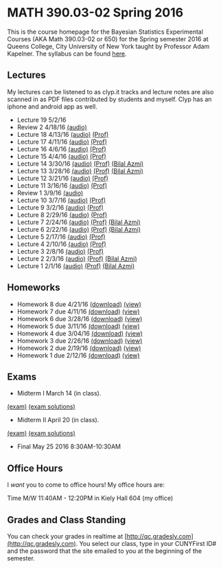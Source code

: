 # MATH 390.03-02 Spring 2016

This is the course homepage for the Bayesian Statistics Experimental Courses (AKA Math 390.03-02 or 650) for the Spring semester 2016 at Queens College, City University of New York taught by Professor Adam Kapelner. The syllabus can be found [here](https://raw.githubusercontent.com/kapelner/QC_Math_390.03-02_Spr_2016/master/syllabus/syllabus.pdf).

## Lectures

My lectures can be listened to as clyp.it tracks and lecture notes are also scanned in as PDF files contributed by students and myself. Clyp has an iphone and android app as well.

* Lecture 19 5/2/16 
* Review 2 4/18/16 [(audio)](https://clyp.it/fuyth421)
* Lecture 18 4/13/16 [(audio)](https://clyp.it/4zkak03f) [(Prof)](https://github.com/kapelner/QC_Math_390.03-02_Spr_2016/blob/master/lectures/lec18kap.pdf)
* Lecture 17 4/11/16 [(audio)](https://clyp.it/01hbpm5q) [(Prof)](https://github.com/kapelner/QC_Math_390.03-02_Spr_2016/blob/master/lectures/lec17kap.pdf)
* Lecture 16 4/6/16 [(audio)](https://clyp.it/yq4azo3f) [(Prof)](https://github.com/kapelner/QC_Math_390.03-02_Spr_2016/blob/master/lectures/lec16kap.pdf)
* Lecture 15 4/4/16 [(audio)](https://clyp.it/wtvfwmww) [(Prof)](https://github.com/kapelner/QC_Math_390.03-02_Spr_2016/blob/master/lectures/lec15kap.pdf)
* Lecture 14 3/30/16 [(audio)](https://clyp.it/co3uftb4) [(Prof)](https://github.com/kapelner/QC_Math_390.03-02_Spr_2016/blob/master/lectures/lec14kap.pdf) [(Bilal Azmi)](https://github.com/kapelner/QC_Math_390.03-02_Spr_2016/blob/master/lectures/lec14ba.pdf)
* Lecture 13 3/28/16 [(audio)](https://clyp.it/kou33fio) [(Prof)](https://github.com/kapelner/QC_Math_390.03-02_Spr_2016/blob/master/lectures/lec13kap.pdf) [(Bilal Azmi)](https://github.com/kapelner/QC_Math_390.03-02_Spr_2016/blob/master/lectures/lec13ba.pdf)
* Lecture 12 3/21/16 [(audio)](https://clyp.it/xi1btxuw) [(Prof)](https://github.com/kapelner/QC_Math_390.03-02_Spr_2016/blob/master/lectures/lec12kap.pdf)
* Lecture 11 3/16/16 [(audio)](https://clyp.it/lfazklg4) [(Prof)](https://github.com/kapelner/QC_Math_390.03-02_Spr_2016/blob/master/lectures/lec11kap.pdf)
* Review 1 3/9/16 [(audio)](https://clyp.it/wk50hjrw)
* Lecture 10 3/7/16 [(audio)](https://clyp.it/4i4r5ttn) [(Prof)](https://github.com/kapelner/QC_Math_390.03-02_Spr_2016/blob/master/lectures/lec10kap.pdf)
* Lecture 9 3/2/16 [(audio)](https://clyp.it/sdgprqba) [(Prof)](https://github.com/kapelner/QC_Math_390.03-02_Spr_2016/blob/master/lectures/lec09kap.pdf)
* Lecture 8 2/29/16 [(audio)](https://clyp.it/rpbeekhy) [(Prof)](https://github.com/kapelner/QC_Math_390.03-02_Spr_2016/blob/master/lectures/lec08kap.pdf)
* Lecture 7 2/24/16 [(audio)](https://clyp.it/lbe3cawg) [(Prof)](https://github.com/kapelner/QC_Math_390.03-02_Spr_2016/blob/master/lectures/lec07kap.pdf) [(Bilal Azmi)](https://github.com/kapelner/QC_Math_390.03-02_Spr_2016/blob/master/lectures/lec07ba.pdf)
* Lecture 6 2/22/16 [(audio)](https://clyp.it/okfpbdki) [(Prof)](https://github.com/kapelner/QC_Math_390.03-02_Spr_2016/blob/master/lectures/lec06kap.pdf) [(Bilal Azmi)](https://github.com/kapelner/QC_Math_390.03-02_Spr_2016/blob/master/lectures/lec06ba.pdf)
* Lecture 5 2/17/16 [(audio)](https://clyp.it/g0texiis) [(Prof)](https://github.com/kapelner/QC_Math_390.03-02_Spr_2016/blob/master/lectures/lec05kap.pdf)
* Lecture 4 2/10/16 [(audio)](https://clyp.it/1srsb14t) [(Prof)](https://github.com/kapelner/QC_Math_390.03-02_Spr_2016/blob/master/lectures/lec04kap.pdf)
* Lecture 3 2/8/16 [(audio)](https://clyp.it/fshu43qn) [(Prof)](https://github.com/kapelner/QC_Math_390.03-02_Spr_2016/blob/master/lectures/lec03kap.pdf)
* Lecture 2 2/3/16 [(audio)](https://clyp.it/epg3ptbh) [(Prof)](https://github.com/kapelner/QC_Math_390.03-02_Spr_2016/blob/master/lectures/lec02kap.pdf) [(Bilal Azmi)](https://github.com/kapelner/QC_Math_390.03-02_Spr_2016/blob/master/lectures/lec02ba.pdf)
* Lecture 1 2/1/16 [(audio)](https://clyp.it/pxhx0ple) [(Prof)](https://github.com/kapelner/QC_Math_390.03-02_Spr_2016/blob/master/lectures/lec01kap.pdf) [(Bilal Azmi)](https://github.com/kapelner/QC_Math_390.03-02_Spr_2016/blob/master/lectures/lec01ba.pdf)

## Homeworks

* Homework 8 due 4/21/16 [(download)](https://github.com/kapelner/QC_Math_390.03-02_Spr_2016/blob/master/homeworks/hw08/hw08.pdf?raw=true) [(view)](https://github.com/kapelner/QC_Math_390.03-02_Spr_2016/blob/master/homeworks/hw08/hw08.pdf)
* Homework 7 due 4/11/16 [(download)](https://github.com/kapelner/QC_Math_390.03-02_Spr_2016/blob/master/homeworks/hw07/hw07.pdf?raw=true) [(view)](https://github.com/kapelner/QC_Math_390.03-02_Spr_2016/blob/master/homeworks/hw07/hw07.pdf)
* Homework 6 due 3/28/16 [(download)](https://github.com/kapelner/QC_Math_390.03-02_Spr_2016/blob/master/homeworks/hw06/hw06.pdf?raw=true) [(view)](https://github.com/kapelner/QC_Math_390.03-02_Spr_2016/blob/master/homeworks/hw06/hw06.pdf)
* Homework 5 due 3/11/16 [(download)](https://github.com/kapelner/QC_Math_390.03-02_Spr_2016/blob/master/homeworks/hw05/hw05.pdf?raw=true) [(view)](https://github.com/kapelner/QC_Math_390.03-02_Spr_2016/blob/master/homeworks/hw05/hw05.pdf)
* Homework 4 due 3/04/16 [(download)](https://github.com/kapelner/QC_Math_390.03-02_Spr_2016/blob/master/homeworks/hw04/hw04.pdf?raw=true) [(view)](https://github.com/kapelner/QC_Math_390.03-02_Spr_2016/blob/master/homeworks/hw04/hw04.pdf)
* Homework 3 due 2/26/16 [(download)](https://github.com/kapelner/QC_Math_390.03-02_Spr_2016/blob/master/homeworks/hw03/hw03.pdf?raw=true) [(view)](https://github.com/kapelner/QC_Math_390.03-02_Spr_2016/blob/master/homeworks/hw03/hw03.pdf)
* Homework 2 due 2/19/16 [(download)](https://github.com/kapelner/QC_Math_390.03-02_Spr_2016/blob/master/homeworks/hw02/hw02.pdf?raw=true) [(view)](https://github.com/kapelner/QC_Math_390.03-02_Spr_2016/blob/master/homeworks/hw02/hw02.pdf)
* Homework 1 due 2/12/16 [(download)](https://github.com/kapelner/QC_Math_390.03-02_Spr_2016/blob/master/homeworks/hw01/hw01.pdf?raw=true) [(view)](https://github.com/kapelner/QC_Math_390.03-02_Spr_2016/blob/master/homeworks/hw01/hw01.pdf)

## Exams

* Midterm I March 14 (in class). 

[(exam)](https://github.com/kapelner/QC_Math_390.03-02_Spr_2016/blob/master/exams/midterm1/midterm1.pdf) [(exam solutions)](https://github.com/kapelner/QC_Math_390.03-02_Spr_2016/blob/master/exams/midterm1/midterm1_solutions.pdf)

* Midterm II April 20 (in class). 

[(exam)](https://github.com/kapelner/QC_Math_390.03-02_Spr_2016/blob/master/exams/midterm2/midterm2.pdf) [(exam solutions)](https://github.com/kapelner/QC_Math_390.03-02_Spr_2016/blob/master/exams/midterm2/midterm2_solutions.pdf)

* Final May 25 2016 8:30AM-10:30AM

<!--
[(exam)](https://github.com/kapelner/QC_Math_390.03-02_Spr_2016/blob/master/exams/final/final.pdf) [(exam solutions)](https://github.com/kapelner/QC_Math_390.03-02_Spr_2016/blob/master/exams/final/final_solutions.pdf)-->

## Office Hours

I *want* you to come to office hours! My office hours are:

Time M/W 11:40AM - 12:20PM in Kiely Hall 604 (my office)

## Grades and Class Standing

You can check your grades in realtime at [http://qc.gradesly.com](http://qc.gradesly.com). You select our class, type in your CUNYFirst ID# and the password that the site emailed to you at the beginning of the semester.
